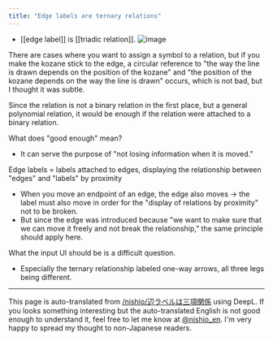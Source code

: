 ```yaml
---
title: "Edge labels are ternary relations"
---
```


- [[edge label]] is [[triadic relation]].
![image](https://gyazo.com/5c28ac99bc6dd6baacbf1bb005f3959b/thumb/1000)

There are cases where you want to assign a symbol to a relation, but if you make the kozane stick to the edge, a circular reference to "the way the line is drawn depends on the position of the kozane" and "the position of the kozane depends on the way the line is drawn" occurs, which is not bad, but I thought it was subtle.

Since the relation is not a binary relation in the first place, but a general polynomial relation, it would be enough if the relation were attached to a binary relation.

What does "good enough" mean?
- It can serve the purpose of "not losing information when it is moved."

Edge labels = labels attached to edges, displaying the relationship between "edges" and "labels" by proximity
- When you move an endpoint of an edge, the edge also moves -> the label must also move in order for the "display of relations by proximity" not to be broken.
- But since the edge was introduced because "we want to make sure that we can move it freely and not break the relationship," the same principle should apply here.

What the input UI should be is a difficult question.
- Especially the ternary relationship labeled one-way arrows, all three legs being different.

---
This page is auto-translated from [/nishio/辺ラベルは三項関係](https://scrapbox.io/nishio/辺ラベルは三項関係) using DeepL. If you looks something interesting but the auto-translated English is not good enough to understand it, feel free to let me know at [@nishio_en](https://twitter.com/nishio_en). I'm very happy to spread my thought to non-Japanese readers.